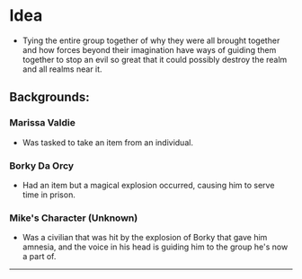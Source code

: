 # Idea

- Tying the entire group together of why they were all brought together and how forces beyond their imagination have ways of guiding them together to stop an evil so great that it could possibly destroy the realm and all realms near it.

## Backgrounds:

### Marissa Valdie

- Was tasked to take an item from an individual.

### Borky Da Orcy

- Had an item but a magical explosion occurred, causing him to serve time in prison.

### Mike's Character (Unknown)

- Was a civilian that was hit by the explosion of Borky that gave him amnesia, and the voice in his head is guiding him to the group he's now a part of.

---
